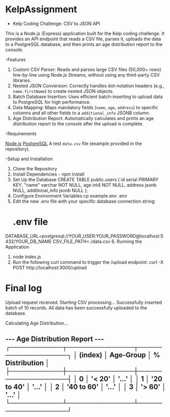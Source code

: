 # KelpAssignment

- Kelp Coding Challenge: CSV to JSON API

This is a Node.js (Express) application built for the Kelp coding challenge. It provides an API endpoint that reads a CSV file, parses it, uploads the data to a PostgreSQL database, and then prints an age distribution report to the console.

-Features

1. Custom CSV Parser: Reads and parses large CSV files (50,000+ rows) line-by-line using Node.js Streams, without using any third-party CSV libraries.
2. Nested JSON Conversion: Correctly handles dot-notation headers (e.g., `name.firstName`) to create nested JSON objects.
3. Batch Database Insertion: Uses efficient batch-inserting to upload data to PostgreSQL for high performance.
4. Data Mapping: Maps mandatory fields (`name`, `age`, `address`) to specific columns and all other fields to a `additional_info` JSONB column.
5. Age Distribution Report: Automatically calculates and prints an age distribution report to the console after the upload is complete.

-Requirements

[Node.js](https://nodejs.org/)
[PostgreSQL](https://www.postgresql.org/)
A test `data.csv` file (example provided in the repository).

-Setup and Installation

1. Clone the Repository
2. Install Dependencies - npm install
3. Set Up the Database
   CREATE TABLE public.users (
   id serial PRIMARY KEY,
   "name" varchar NOT NULL,
   age int4 NOT NULL,
   address jsonb NULL,
   additional_info jsonb NULL
   );
4. Configure Environment Variables
   cp example.env .env
5. Edit the new .env file with your specific database connection string:
   # .env file
DATABASE_URL=postgresql://YOUR_USER:YOUR_PASSWORD@localhost:5432/YOUR_DB_NAME
CSV_FILE_PATH=./data.csv
6. Running the Application
  1. node index.js
  2. Run the following curl command to trigger the /upload endpoint:
   curl -X POST http://localhost:3000/upload

# Final log 
Upload request received. Starting CSV processing...
Successfully inserted batch of 10 records.
All data has been successfully uploaded to the database.

Calculating Age Distribution...

--- Age Distribution Report ---
┌───────────┬──────────────┬──────────────────┐
│ (index)   │  Age-Group   │ % Distribution   │
├───────────┼──────────────┼──────────────────┤
│ 0         │  '< 20'      │ '...'            │
│ 1         │  '20 to 40'  │ '...'            │
│ 2         │  '40 to 60'  │ '...'            │
│ 3         │  '> 60'      │ '...'            │
└───────────┴──────────────┴──────────────────┘
---------------------------------
